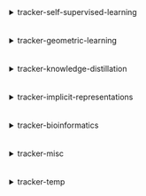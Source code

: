 
<details>
<summary>tracker-self-supervised-learning</summary>
<br>

| Repository Name                                                                         |
|:----------------------------------------------------------------------------------------|
| [Self-Supervised-Learning](https://github.com/SauravMaheshkar/Self-Supervised-Learning) |
| [SSL-Graphs](https://github.com/SauravMaheshkar/SSL-Graphs)                             |

</details>
<br>
<br>

<details>
<summary>tracker-geometric-learning</summary>
<br>

| Repository Name                                                                           |
|:------------------------------------------------------------------------------------------|
| [Graph-Property-Prediction](https://github.com/SauravMaheshkar/Graph-Property-Prediction) |
| [Link-Property-Prediction](https://github.com/SauravMaheshkar/Link-Property-Prediction)   |
| [Node-Property-Prediction](https://github.com/SauravMaheshkar/Node-Property-Prediction)   |
| [SSL-Graphs](https://github.com/SauravMaheshkar/SSL-Graphs)                               |

</details>
<br>
<br>

<details>
<summary>tracker-knowledge-distillation</summary>
<br>

| Repository Name                                                                     |
|:------------------------------------------------------------------------------------|
| [Knowledge-Distillation](https://github.com/SauravMaheshkar/Knowledge-Distillation) |

</details>
<br>
<br>

<details>
<summary>tracker-implicit-representations</summary>
<br>

| Repository Name                                 |
|:------------------------------------------------|
| [NeRF](https://github.com/SauravMaheshkar/NeRF) |

</details>
<br>
<br>

<details>
<summary>tracker-bioinformatics</summary>
<br>

| Repository Name                                                                         |
|:----------------------------------------------------------------------------------------|
| [Radiology-Classification](https://github.com/SauravMaheshkar/Radiology-Classification) |

</details>
<br>
<br>

<details>
<summary>tracker-misc</summary>
<br>

| Repository Name                                                                           |
|:------------------------------------------------------------------------------------------|
| [dotfiles](https://github.com/SauravMaheshkar/dotfiles)                                   |
| [kaggle](https://github.com/SauravMaheshkar/kaggle)                                       |
| [Personal-Notes](https://github.com/SauravMaheshkar/Personal-Notes)                       |
| [python-template](https://github.com/SauravMaheshkar/python-template)                     |
| [repos-tracker](https://github.com/SauravMaheshkar/repos-tracker)                         |
| [SauravMaheshkar](https://github.com/SauravMaheshkar/SauravMaheshkar)                     |
| [sauravmaheshkar.github.io](https://github.com/SauravMaheshkar/sauravmaheshkar.github.io) |

</details>
<br>
<br>

<details>
<summary>tracker-temp</summary>
<br>

| Repository Name                                                       |
|:----------------------------------------------------------------------|
| [ci](https://github.com/SauravMaheshkar/ci)                           |
| [ColossalAI](https://github.com/SauravMaheshkar/ColossalAI)           |
| [cuml](https://github.com/SauravMaheshkar/cuml)                       |
| [cupy](https://github.com/SauravMaheshkar/cupy)                       |
| [DeepSpeed](https://github.com/SauravMaheshkar/DeepSpeed)             |
| [flax](https://github.com/SauravMaheshkar/flax)                       |
| [hsf.github.io](https://github.com/SauravMaheshkar/hsf.github.io)     |
| [JAX-GalSim](https://github.com/SauravMaheshkar/JAX-GalSim)           |
| [jaxopt](https://github.com/SauravMaheshkar/jaxopt)                   |
| [jax_cosmo](https://github.com/SauravMaheshkar/jax_cosmo)             |
| [langchain](https://github.com/SauravMaheshkar/langchain)             |
| [MLFastSim](https://github.com/SauravMaheshkar/MLFastSim)             |
| [optax](https://github.com/SauravMaheshkar/optax)                     |
| [pyg-lib](https://github.com/SauravMaheshkar/pyg-lib)                 |
| [PyHEP-resources](https://github.com/SauravMaheshkar/PyHEP-resources) |

</details>
<br>
<br>
